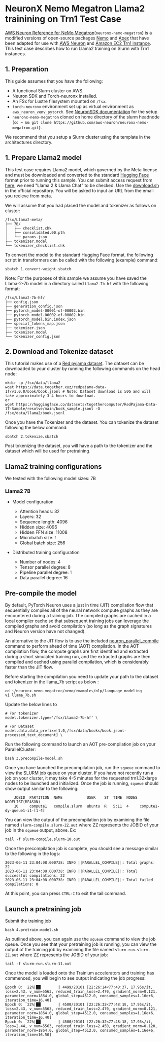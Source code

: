 # NeuronX Nemo Megatron Llama2 trainining on Trn1 Test Case <!-- omit in toc -->

[AWS Neuron Reference for NeMo Megatron](https://github.com/aws-neuron/neuronx-nemo-megatron/tree/main)(`neuronx-nemo-megatron`) is a modified versions of open-source packages [Nemo](https://github.com/NVIDIA/NeMo) and [Apex](https://github.com/NVIDIA/apex) that have been adapted for use with [AWS Neuron](https://awsdocs-neuron.readthedocs-hosted.com/) and [Amazon EC2 Trn1 instance](https://aws.amazon.com/ec2/instance-types/trn1/). This test case describes how to run Llama2 training on Slurm with Trn1 instances. 

## 1. Preparation

This guide assumes that you have the following:
* A functional Slurm cluster on AWS.
* Neuron SDK and Torch-neuronx installed.
* An FSx for Lustre filesystem mounted on `/fsx`.
* `torch-neuronx` environment set up as virtual environment as `aws_neuron_venv_pytorch`. See [NeuronSDK documentation](https://awsdocs-neuron.readthedocs-hosted.com/en/latest/general/setup/neuron-setup/pytorch/neuronx/ubuntu/torch-neuronx-ubuntu20.html#setup-torch-neuronx-ubuntu20) for the setup.
* `neuronx-nemo-megatron` cloned on home directory of the slurm headnode (`cd ~ && git clone https://github.com/aws-neuron/neuronx-nemo-megatron.git`).

We recommend that you setup a Slurm cluster using the template in the architectures directory. 

## 1. Prepare Llama2 model

This test case requires Llama2 model, which governed by the Meta license and must be downloaded and converted to the standard [Hugging Face](https://huggingface.co/) format prior to running this sample.
You can submit access request from [here](https://ai.meta.com/resources/models-and-libraries/llama-downloads/), we need "Llama 2 & Llama Chat" to be checked. Use the [download.sh](https://github.com/facebookresearch/llama/blob/main/download.sh) in the official repository. You will be asked to input an URL from the email you recieve from meta.  

We will assume that you had placed the model and tokenizer as follows on cluster:

```
/fsx/Llama2-meta/
├── 7B/
│   ├── checklist.chk
│   ├── consolidated.00.pth
│   └── params.json
├── tokenizer.model
└── tokenizer_checklist.chk
```

To convert the model to the standard Hugging Face format, the following script in transformers can be called with the following (example) command:

```
sbatch 1.convert-weight.sbatch
```

Note: For the purposes of this sample we assume you have saved the Llama-2-7b model in a directory called `Llama2-7b-hf` with the following format:

```
/fsx/Llama2-7b-hf/
├── config.json
├── generation_config.json
├── pytorch_model-00001-of-00002.bin
├── pytorch_model-00002-of-00002.bin
├── pytorch_model.bin.index.json
├── special_tokens_map.json
├── tokenizer.json
├── tokenizer.model
└── tokenizer_config.json
```

## 2. Download and Tokenize dataset
This tutorial makes use of a [Red pyjama dataset](https://huggingface.co/datasets/togethercomputer/RedPajama-Data-1T). The dataset can be downloaded to your cluster by running the following commands on the head node:

```
mkdir -p /fsx/data/llama2
wget https://data.together.xyz/redpajama-data-1T/v1.0.0/book/book.jsonl # Note: Dataset download is 50G and will take approximately 3-4 hours to download.
or
wget https://huggingface.co/datasets/togethercomputer/RedPajama-Data-1T-Sample/resolve/main/book_sample.jsonl -O /fsx/data/llama2/book.jsonl 
```

Once you have the Tokenizer and the dataset. You can tokenize the dataset following the below command: 
```
sbatch 2.tokenize.sbatch
```

Post tokenizing the dataset, you will have a path to the tokenizer and the dataset which will be used for pretraining. 

## Llama2 training configurations
We tested with the following model sizes: 7B
### Llama2 7B

- Model configuration
    - Attention heads: 32
    - Layers: 32
    - Sequence length: 4096
    - Hidden size: 4096
    - Hidden FFN size: 11008
    - Microbatch size: 1
    - Global batch size: 256

- Distributed training configuration
    - Number of nodes: 4
    - Tensor parallel degree: 8
    - Pipeline parallel degree: 1
    - Data parallel degree: 16

## Pre-compile the model
By default, PyTorch Neuron uses a just in time (JIT) compilation flow that sequentially compiles all of the neural network compute graphs as they are encountered during a training job. The compiled graphs are cached in a local compiler cache so that subsequent training jobs can leverage the compiled graphs and avoid compilation (so long as the graph signatures and Neuron version have not changed).

An alternative to the JIT flow is to use the included [neuron_parallel_compile](https://awsdocs-neuron.readthedocs-hosted.com/en/latest/frameworks/torch/torch-neuronx/api-reference-guide/training/pytorch-neuron-parallel-compile.html?highlight=neuron_parallel_compile) command to perform ahead of time (AOT) compilation. In the AOT compilation flow, the compute graphs are first identified and extracted during a short simulated training run, and the extracted graphs are then compiled and cached using parallel compilation, which is considerably faster than the JIT flow.

Before starting the compilation you need to update your path to the dataset and tokenizer in the llama_7b script as below : 

```
cd ~/neuronx-nemo-megatron/nemo/examples/nlp/language_modeling
vi llama_7b.sh
```
Update the below lines to
```
# For tokenizer
model.tokenizer.type='/fsx/Llama2-7b-hf' \

# For Dataset
model.data.data_prefix=[1.0,/fsx/data/books/book.jsonl-processed_text_document] \
```

Run the following command to launch an AOT pre-compilation job on your ParallelCluster:
```
bash 3.precompile-model.sh
```

Once you have launched the precompilation job, run the `squeue` command to view the SLURM job queue on your cluster. If you have not recently run a job on your cluster, it may take 4-5 minutes for the requested trn1.32xlarge nodes to be launched and initialized. Once the job is running, `squeue` should show output similar to the following:
```
    JOBID  PARTITION  NAME           USER    ST  TIME  NODES NODELIST(REASON)
    10     compute1   compile.slurm  ubuntu  R   5:11  4     compute1-dy-queue1-i1-[1-4]
```

You can view the output of the precompilation job by examining the file named `slurm-compile.slurm-ZZ.out` where ZZ represents the JOBID of your job in the `squeue` output, above. Ex:
```
tail -f slurm-compile.slurm-10.out
```

Once the precompilation job is complete, you should see a message similar to the following in the logs:
```
2023-06-11 23:04:08.000738: INFO ||PARALLEL_COMPILE||: Total graphs: 22
2023-06-11 23:04:08.000738: INFO ||PARALLEL_COMPILE||: Total successful compilations: 22
2023-06-11 23:04:08.000738: INFO ||PARALLEL_COMPILE||: Total failed compilations: 0
```

At this point, you can press `CTRL-C` to exit the tail command.

## Launch a pretraining job

Submit the training job

```
bash 4.pretrain-model.sh
```


As outlined above, you can again use the `squeue` command to view the job queue. Once you see that your pretraining job is running, you can view the output of the training job by examining the file named `slurm-run.slurm-ZZ.out` where ZZ represents the JOBID of your job:
```
tail -f slurm-run.slurm-11.out
```

Once the model is loaded onto the Trainium accelerators and training has commenced, you will begin to see output indicating the job progress:
```
Epoch 0:  22%|██▏       | 4499/20101 [22:26:14<77:48:37, 17.95s/it, loss=2.43, v_num=5563, reduced_train_loss=2.470, gradient_norm=0.121, parameter_norm=1864.0, global_step=4512.0, consumed_samples=1.16e+6, iteration_time=16.40]
Epoch 0:  22%|██▏       | 4500/20101 [22:26:32<77:48:18, 17.95s/it, loss=2.43, v_num=5563, reduced_train_loss=2.470, gradient_norm=0.121, parameter_norm=1864.0, global_step=4512.0, consumed_samples=1.16e+6, iteration_time=16.40]
Epoch 0:  22%|██▏       | 4500/20101 [22:26:32<77:48:18, 17.95s/it, loss=2.44, v_num=5563, reduced_train_loss=2.450, gradient_norm=0.120, parameter_norm=1864.0, global_step=4512.0, consumed_samples=1.16e+6, iteration_time=16.50]
```
